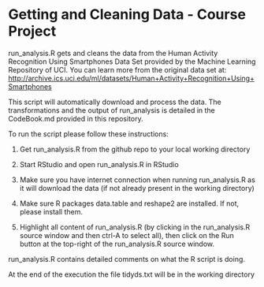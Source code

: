 Getting and Cleaning Data - Course Project
==========================================

run_analysis.R gets and cleans the data from the Human Activity Recognition Using Smartphones Data Set provided by the Machine Learning Repository of UCI. You can learn more from the original data set at: http://archive.ics.uci.edu/ml/datasets/Human+Activity+Recognition+Using+Smartphones

This script will automatically download and process the data. The transformations and the output of run_analysis is detailed in the CodeBook.md provided in this repository.

To run the script please follow these instructions:

1. Get run_analysis.R from the github repo to your local working directory

2. Start RStudio and open run_analysis.R in RStudio

3. Make sure you have internet connection when running run_analysis.R as it will download the data (if not already present in the working directory)

4. Make sure R packages data.table and reshape2 are installed. If not, please install them.

5. Highlight all content of run_analysis.R (by clicking in the run_analysis.R source window and then ctrl-A to select all), then click on the Run button at the top-right of the run_analysis.R source window.

run_analysis.R contains detailed comments on what the R script is doing.

At the end of the execution the file tidyds.txt will be in the working directory
